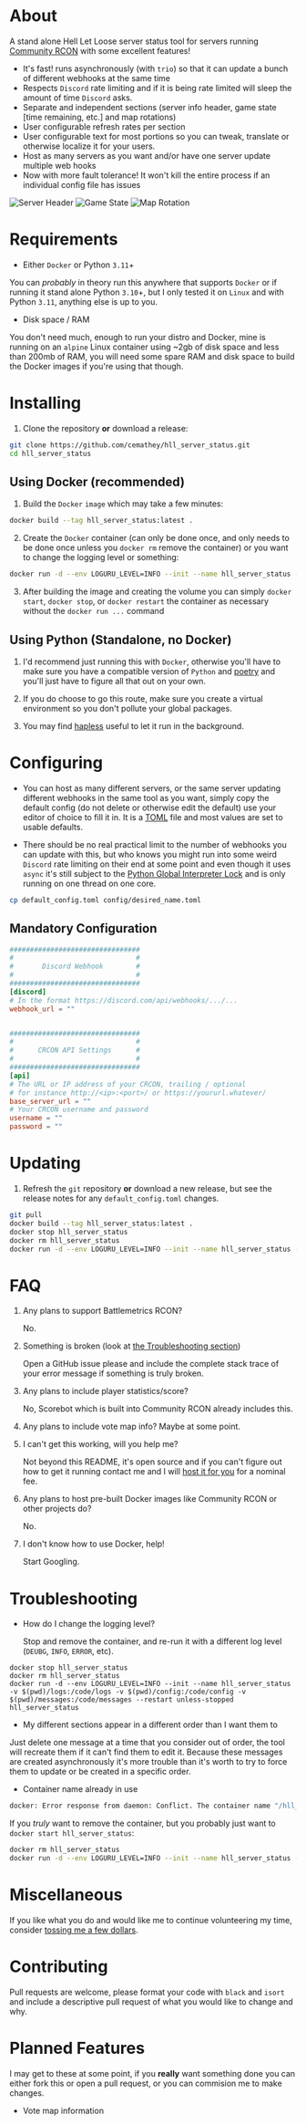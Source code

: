 # About

A stand alone Hell Let Loose server status tool for servers running [Community RCON](https://github.com/MarechJ/hll_rcon_tool) with some excellent features!

- It's fast! runs asynchronously (with `trio`) so that it can update a bunch of different webhooks at the same time
- Respects `Discord` rate limiting and if it is being rate limited will sleep the amount of time `Discord` asks.
- Separate and independent sections (server info header, game state [time remaining, etc.] and map rotations)
- User configurable refresh rates per section
- User configurable text for most portions so you can tweak, translate or otherwise localize it for your users.
- Host as many servers as you want and/or have one server update multiple web hooks
- Now with more fault tolerance! It won't kill the entire process if an individual config file has issues

![Server Header](docs/images/example_header.png)
![Game State](docs/images/example_gamestate.png)
![Map Rotation](docs/images/example_map_rotation.png)

# Requirements

- Either `Docker` or Python `3.11`+

You can _probably_ in theory run this anywhere that supports `Docker` or if running it stand alone Python `3.10`+, but I only tested it on `Linux` and with Python `3.11`, anything else is up to you.

- Disk space / RAM

You don't need much, enough to run your distro and Docker, mine is running on an `alpine` Linux container using ~2gb of disk space and less than 200mb of RAM, you will need some spare RAM and disk space to build the Docker images if you're using that though.

# Installing

1. Clone the repository **or** download a release:

```sh
git clone https://github.com/cemathey/hll_server_status.git
cd hll_server_status
```

## Using Docker (recommended)

1. Build the `Docker` `image` which may take a few minutes:

```sh
docker build --tag hll_server_status:latest .
```

2. Create the `Docker` container (can only be done once, and only needs to be done once unless you `docker rm` remove the container) or you want to change the logging level or something:

```sh
docker run -d --env LOGURU_LEVEL=INFO --init --name hll_server_status -v $(pwd)/logs:/code/logs -v $(pwd)/config:/code/config -v $(pwd)/messages:/code/messages --restart unless-stopped hll_server_status
```

3. After building the image and creating the volume you can simply `docker start`, `docker stop`, or `docker restart` the container as necessary without the `docker run ...` command

## Using Python (Standalone, no Docker)

1. I'd recommend just running this with `Docker`, otherwise you'll have to make sure you have a compatible version of `Python` and [poetry](https://python-poetry.org/) and you'll just have to figure all that out on your own.

2. If you do choose to go this route, make sure you create a virtual environment so you don't pollute your global packages.

3. You may find [hapless](https://github.com/bmwant/hapless) useful to let it run in the background.

# Configuring

- You can host as many different servers, or the same server updating different webhooks in the same tool as you want, simply copy the default config (do not delete or otherwise edit the default) use your editor of choice to fill it in. It is a [TOML](https://toml.io/en/) file and most values are set to usable defaults.

- There should be no real practical limit to the number of webhooks you can update with this, but who knows you might run into some weird `Discord` rate limiting on their end at some point and even though it uses `async` it's still subject to the [Python Global Interpreter Lock](https://realpython.com/python-gil/) and is only running on one thread on one core.

```sh
cp default_config.toml config/desired_name.toml
```

## Mandatory Configuration

```toml
################################
#                              #
#       Discord Webhook        #
#                              #
################################
[discord]
# In the format https://discord.com/api/webhooks/.../...
webhook_url = ""


################################
#                              #
#      CRCON API Settings      #
#                              #
################################
[api]
# The URL or IP address of your CRCON, trailing / optional
# for instance http://<ip>:<port>/ or https://yoururl.whatever/
base_server_url = ""
# Your CRCON username and password
username = ""
password = ""
```

# Updating

1. Refresh the `git` repository **or** download a new release, but see the release notes for any `default_config.toml` changes.

```sh
git pull
docker build --tag hll_server_status:latest .
docker stop hll_server_status
docker rm hll_server_status
docker run -d --env LOGURU_LEVEL=INFO --init --name hll_server_status -v $(pwd)/logs:/code/logs -v $(pwd)/config:/code/config -v $(pwd)/messages:/code/messages --restart unless-stopped hll_server_status
```

# FAQ

1. Any plans to support Battlemetrics RCON?

   No.

2. Something is broken (look at [the Troubleshooting section](#troubleshooting))

   Open a GitHub issue please and include the complete stack trace of your error message if something is truly broken.

3. Any plans to include player statistics/score?

   No, Scorebot which is built into Community RCON already includes this.

4. Any plans to include vote map info?
   Maybe at some point.

5. I can't get this working, will you help me?

   Not beyond this README, it's open source and if you can't figure out how to get it running contact me and I will [host it for you](https://crcon.cc/) for a nominal fee.

6. Any plans to host pre-built Docker images like Community RCON or other projects do?

   No.

7. I don't know how to use Docker, help!

   Start Googling.

# Troubleshooting

- How do I change the logging level?

  Stop and remove the container, and re-run it with a different log level (`DEUBG`, `INFO`, `ERROR`, etc).

```shell
docker stop hll_server_status
docker rm hll_server_status
docker run -d --env LOGURU_LEVEL=INFO --init --name hll_server_status -v $(pwd)/logs:/code/logs -v $(pwd)/config:/code/config -v $(pwd)/messages:/code/messages --restart unless-stopped hll_server_status
```

- My different sections appear in a different order than I want them to

Just delete one message at a time that you consider out of order, the tool will recreate them if it can't find them to edit it. Because these messages are created asynchronously it's more trouble than it's worth to try to force them to update or be created in a specific order.

- Container name already in use

```sh
docker: Error response from daemon: Conflict. The container name "/hll_server_status" is already in use by container
```

If you _truly_ want to remove the container, but you probably just want to `docker start hll_server_status`:

```sh
docker rm hll_server_status
docker run -d --env LOGURU_LEVEL=INFO --init --name hll_server_status -v $(pwd)/logs:/code/logs -v $(pwd)/config:/code/config -v $(pwd)/messages:/code/messages --restart unless-stopped hll_server_status
```

# Miscellaneous

If you like what you do and would like me to continue volunteering my time, consider [tossing me a few dollars](https://www.buymeacoffee.com/emathey1).

# Contributing

Pull requests are welcome, please format your code with `black` and `isort` and include a descriptive pull request of what you would like to change and why.

# Planned Features

I may get to these at some point, if you **really** want something done you can either fork this or open a pull request, or you can commision me to make changes.

- Vote map information
